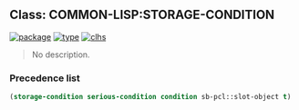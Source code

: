 ## Class: COMMON-LISP:STORAGE-CONDITION
[![package](https://img.shields.io/badge/Package-COMMON--LISP-5f9ea0.svg?style=social&colorA=999999)](../) [![type](https://img.shields.io/badge/Type-Class-5f9ea0.svg?style=social&colorA=999999)](../#class) [![clhs](https://img.shields.io/badge/CLHS-STORAGE--CONDITION-5f9ea0.svg?style=social&colorA=999999)](http://www.lispworks.com/documentation/HyperSpec/Body/e_storag.htm) 

> No description.

### Precedence list
```cl
(storage-condition serious-condition condition sb-pcl::slot-object t)
```
